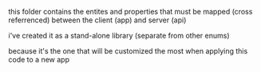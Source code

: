 this folder contains the entites and properties
that must be mapped (cross referrenced)
between the client (app) and server (api)


i've created it as a stand-alone library
(separate from other enums)

because it's the one that will be customized the most
when applying this code to a new app